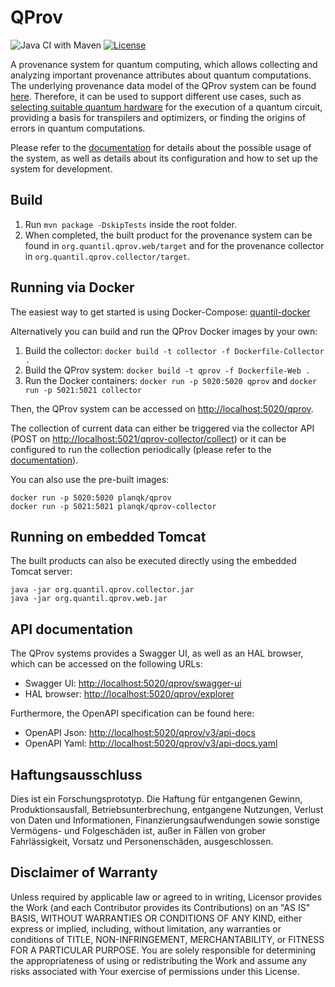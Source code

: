 # QProv

![Java CI with Maven](https://github.com/UST-QuAntiL/qprov/workflows/Java%20CI%20with%20Maven/badge.svg)
[![License](https://img.shields.io/badge/License-Apache%202.0-blue.svg)](https://opensource.org/licenses/Apache-2.0)

A provenance system for quantum computing, which allows collecting and analyzing important provenance attributes about
quantum computations.
The underlying provenance data model of the QProv system can be found [here](docs/data-model).
Therefore, it can be used to support different use cases, such
as [selecting suitable quantum hardware](https://github.com/UST-QuAntiL/nisq-analyzer) for the execution of a quantum
circuit, providing a basis for transpilers and optimizers, or finding the origins of errors in quantum computations.

Please refer to the [documentation](docs) for details about the possible usage of the system, as well as details about
its configuration and how to set up the system for development.

## Build

1. Run `mvn package -DskipTests` inside the root folder.
2. When completed, the built product for the provenance system can be found in `org.quantil.qprov.web/target` and for
   the provenance collector in `org.quantil.qprov.collector/target`.

## Running via Docker

The easiest way to get started is using Docker-Compose: [quantil-docker](https://github.com/UST-QuAntiL/quantil-docker)

Alternatively you can build and run the QProv Docker images by your own:

1. Build the collector:
   `docker build -t collector -f Dockerfile-Collector .`
2. Build the QProv system:
   `docker build -t qprov -f Dockerfile-Web .`
3. Run the Docker containers: `docker run -p 5020:5020 qprov` and `docker run -p 5021:5021 collector`

Then, the QProv system can be accessed on <http://localhost:5020/qprov>.

The collection of current data can either be triggered via the collector API (POST
on <http://localhost:5021/qprov-collector/collect>) or it can be configured to run the collection periodically (please
refer to the [documentation](docs)).

You can also use the pre-built images:

    docker run -p 5020:5020 planqk/qprov
    docker run -p 5021:5021 planqk/qprov-collector

## Running on embedded Tomcat

The built products can also be executed directly using the embedded Tomcat server:

    java -jar org.quantil.qprov.collector.jar
    java -jar org.quantil.qprov.web.jar

## API documentation

The QProv systems provides a Swagger UI, as well as an HAL browser, which can be accessed on the following URLs:

* Swagger UI: <http://localhost:5020/qprov/swagger-ui>
* HAL browser: <http://localhost:5020/qprov/explorer>

Furthermore, the OpenAPI specification can be found here:

* OpenAPI Json: <http://localhost:5020/qprov/v3/api-docs>
* OpenAPI Yaml: <http://localhost:5020/qprov/v3/api-docs.yaml>

## Haftungsausschluss

Dies ist ein Forschungsprototyp.
Die Haftung für entgangenen Gewinn, Produktionsausfall, Betriebsunterbrechung, entgangene Nutzungen, Verlust von Daten
und Informationen, Finanzierungsaufwendungen sowie sonstige Vermögens- und Folgeschäden ist, außer in Fällen von grober
Fahrlässigkeit, Vorsatz und Personenschäden, ausgeschlossen.

## Disclaimer of Warranty

Unless required by applicable law or agreed to in writing, Licensor provides the Work (and each Contributor provides its
Contributions) on an "AS IS" BASIS, WITHOUT WARRANTIES OR CONDITIONS OF ANY KIND, either express or implied, including,
without limitation, any warranties or conditions of TITLE, NON-INFRINGEMENT, MERCHANTABILITY, or FITNESS FOR A
PARTICULAR PURPOSE.
You are solely responsible for determining the appropriateness of using or redistributing the Work and assume any risks
associated with Your exercise of permissions under this License.
